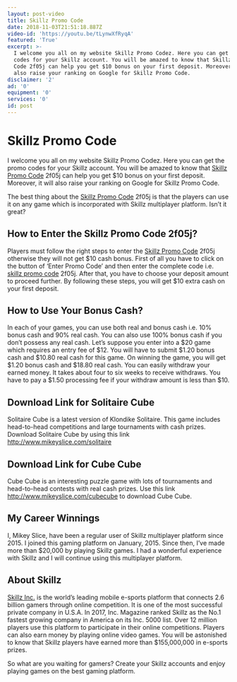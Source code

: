 ```yaml
---
layout: post-video
title: Skillz Promo Code
date: 2018-11-03T21:51:18.887Z
video-id: 'https://youtu.be/tLynwXfRyqA'
featured: 'True'
excerpt: >-
  I welcome you all on my website Skillz Promo Codez. Here you can get the promo
  codes for your Skillz account. You will be amazed to know that Skillz Promo
  Code 2f05j can help you get $10 bonus on your first deposit. Moreover, it will
  also raise your ranking on Google for Skillz Promo Code. 
disclaimer: '2'
ad: '0'
equipment: '0'
services: '0'
id: post
---
```

# Skillz Promo Code

I welcome you all on my website Skillz Promo Codez. Here you can get the promo codes for your Skillz account. You will be amazed to know that [Skillz Promo Code](https://skillz.com/p/2f05J) 2f05j can help you get $10 bonus on your first deposit. Moreover, it will also raise your ranking on Google for Skillz Promo Code. 

The best thing about the [Skillz Promo Code](https://skillz.com/p/2f05J) 2f05j is that the players can use it on any game which is incorporated with Skillz multiplayer platform. Isn’t it great?

## How to Enter the Skillz Promo Code 2f05j?

Players must follow the right steps to enter the [Skillz Promo Code](https://skillz.com/p/2f05J) 2f05j otherwise they will not get $10 cash bonus. First of all you have to click on the button of ‘Enter Promo Code’ and then enter the complete code i.e. [skillz promo code](https://skillz.com/p/2f05J) 2f05j. After that, you have to choose your deposit amount to proceed further. By following these steps, you will get $10 extra cash on your first deposit.

## How to Use Your Bonus Cash?

In each of your games, you can use both real and bonus cash i.e. 10% bonus cash and 90% real cash. You can also use 100% bonus cash if you don’t possess any real cash. Let’s suppose you enter into a $20 game which requires an entry fee of $12. You will have to submit $1.20 bonus cash and $10.80 real cash for this game. On winning the game, you will get $1.20 bonus cash and $18.80 real cash. You can easily withdraw your earned money. It takes about four to six weeks to receive withdraws. You have to pay a $1.50 processing fee if your withdraw amount is less than $10.

## Download Link for Solitaire Cube

Solitaire Cube is a latest version of Klondike Solitaire. This game includes head-to-head competitions and large tournaments with cash prizes. Download Solitaire Cube by using this link [http://www.mikeyslice.com/solitaire
](http://www.mikeyslice.com/solitaire)

## Download Link for Cube Cube

Cube Cube is an interesting puzzle game with lots of tournaments and head-to-head contests with real cash prizes. Use this link <http://www.mikeyslice.com/cubecube> to download Cube Cube.

## My Career Winnings

I, Mikey Slice, have been a regular user of Skillz multiplayer platform since 2015. I joined this gaming platform on January, 2015. Since then, I’ve made more than $20,000 by playing Skillz games. I had a wonderful experience with Skillz and I will continue using this multiplayer platform.

## About Skillz

[Skillz Inc.](http://www.skillz.com) is the world’s leading mobile e-sports platform that connects 2.6 billion gamers through online competition. It is one of the most successful private company in U.S.A. In 2017, Inc. Magazine ranked Skillz as the No.1 fastest growing company in America on its Inc. 5000 list. Over 12 million players use this platform to participate in their online competitions. Players can also earn money by playing online video games. You will be astonished to know that Skillz players have earned more than $155,000,000 in e-sports prizes. 

So what are you waiting for gamers? Create your Skillz accounts and enjoy playing games on the best gaming platform.
